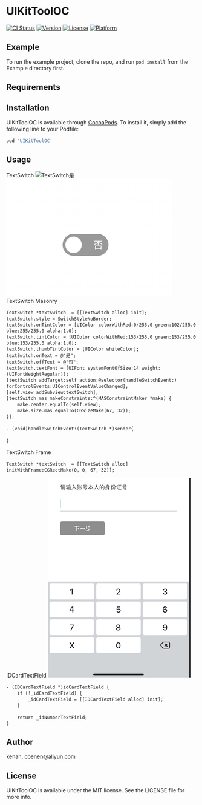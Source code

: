 # UIKitToolOC

[![CI Status](https://img.shields.io/travis/kenan/UIKitToolOC.svg?style=flat)](https://travis-ci.org/kenan/UIKitToolOC)
[![Version](https://img.shields.io/cocoapods/v/UIKitToolOC.svg?style=flat)](https://cocoapods.org/pods/UIKitToolOC)
[![License](https://img.shields.io/cocoapods/l/UIKitToolOC.svg?style=flat)](https://cocoapods.org/pods/UIKitToolOC)
[![Platform](https://img.shields.io/cocoapods/p/UIKitToolOC.svg?style=flat)](https://cocoapods.org/pods/UIKitToolOC)

## Example

To run the example project, clone the repo, and run `pod install` from the Example directory first.

## Requirements

## Installation

UIKitToolOC is available through [CocoaPods](https://cocoapods.org). To install
it, simply add the following line to your Podfile:

```ruby
pod 'UIKitToolOC'
```

## Usage

TextSwitch 
![TextSwitch是](https://github.com/kenan0620/UIKitToolOC/blob/main/Example/UIKitToolOC/TextSwitch%E6%98%AF.jpg)
![TextSwitch否](https://github.com/kenan0620/UIKitToolOC/blob/main/Example/UIKitToolOC/TextSwitch%E5%90%A6.jpg)
TextSwitch Masonry
```
TextSwitch *textSwitch  = [[TextSwitch alloc] init];
textSwitch.style = SwitchStyleNoBorder;
textSwitch.onTintColor = [UIColor colorWithRed:0/255.0 green:102/255.0 blue:255/255.0 alpha:1.0];
textSwitch.tintColor = [UIColor colorWithRed:153/255.0 green:153/255.0 blue:153/255.0 alpha:1.0];
textSwitch.thumbTintColor = [UIColor whiteColor];
textSwitch.onText = @"是";
textSwitch.offText = @"否";
textSwitch.textFont = [UIFont systemFontOfSize:14 weight:(UIFontWeightRegular)];
[textSwitch addTarget:self action:@selector(handleSwitchEvent:) forControlEvents:UIControlEventValueChanged];
[self.view addSubview:textSwitch];
[textSwitch mas_makeConstraints:^(MASConstraintMaker *make) {
    make.center.equalTo(self.view);
    make.size.mas_equalTo(CGSizeMake(67, 32));
}];

- (void)handleSwitchEvent:(TextSwitch *)sender{
    
}
```

TextSwitch Frame
```
TextSwitch *textSwitch  = [[TextSwitch alloc] initWithFrame:CGRectMake(0, 0, 67, 32)];
```

IDCardTextField 
![身份证键盘](https://github.com/kenan0620/UIKitToolOC/blob/main/Example/UIKitToolOC/KeyBoard.jpg)

```
- (IDCardTextField *)idCardTextField {
    if (!_idCardTextField) {
        _idCardTextField = [[IDCardTextField alloc] init];
    }
    
    return _idNumberTextField;
}
```

## Author

kenan, coenen@aliyun.com

## License

UIKitToolOC is available under the MIT license. See the LICENSE file for more info.
